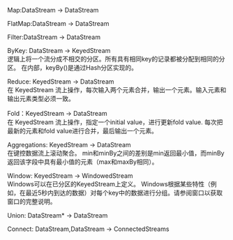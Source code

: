 Map:DataStream → DataStream<br>

FlatMap:DataStream → DataStream<br>

Filter:DataStream → DataStream<br>

ByKey: DataStream → KeyedStream<br>
逻辑上将一个流分成不相交的分区。所有具有相同key的记录都被分配到相同的分区。
在内部，keyBy()是通过Hash分区实现的。

Reduce: KeyedStream → DataStream<br>
在 KeyedStream 流上操作，每次输入两个元素合并，输出一个元素。输入元素和输出元素类型必须一致。

Fold：KeyedStream → DataStream<br>
在 KeyedStream 流上操作，指定一个initial value，进行更新fold value.
每次把最新的元素和fold value进行合并，最后输出一个元素。

Aggregations: KeyedStream → DataStream<br>
在键控数据流上滚动聚合。 min和minBy之间的差别是min返回最小值，而minBy返回该字段中具有最小值的元素（max和maxBy相同）。

Window: KeyedStream → WindowedStream<br>
Windows可以在已分区的KeyedStream上定义。 Windows根据某些特性（例如，在最近5秒内到达的数据）对每个key中的数据进行分组。请参阅窗口以获取窗口的完整说明。

Union: DataStream* → DataStream

Connect: DataStream,DataStream → ConnectedStreams
